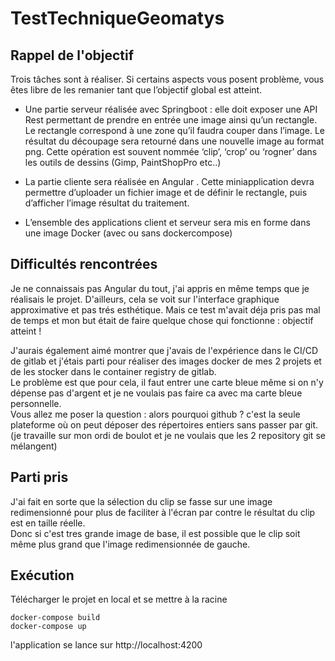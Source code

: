 # TestTechniqueGeomatys

## Rappel de l'objectif
Trois tâches sont à réaliser. Si certains aspects vous posent problème, vous êtes libre
de les remanier tant que l’objectif global est atteint.    

- Une partie serveur réalisée avec Spring­boot : elle doit exposer une API Rest
permettant de prendre en entrée une image ainsi qu’un rectangle. Le rectangle
correspond à une zone qu’il faudra couper dans l’image. Le résultat du
découpage sera retourné dans une nouvelle image au format png. Cette
opération est souvent nommée ‘clip’, ‘crop’ ou ‘rogner’ dans les outils de dessins
(Gimp, PaintShopPro etc..)    

- La partie cliente sera réalisée en Angular . Cette mini­application devra
permettre d’uploader un fichier image et de définir le rectangle, puis d’afficher
l’image résultat du traitement.  
- L’ensemble des applications client et serveur sera mis en forme dans une image
Docker (avec ou sans docker­compose)  

## Difficultés rencontrées
Je ne connaissais pas Angular du tout, j'ai appris en même temps que je réalisais le projet.
D'ailleurs, cela se voit sur l'interface graphique approximative et pas trés esthétique.
Mais ce test m'avait déja pris pas mal de temps et mon but était de faire quelque chose qui fonctionne : objectif atteint !

J'aurais également aimé montrer que j'avais de l'expérience dans le CI/CD de gitlab et j'étais parti pour réaliser des images docker de mes 2 projets et de les stocker dans le container registry de gitlab.  
Le problème est que pour cela, il faut entrer une carte bleue même si on n'y dépense pas d'argent et je ne voulais pas faire ca avec ma carte bleue personnelle.  
Vous allez me poser la question : alors pourquoi github ? c'est la seule plateforme où on peut déposer des répertoires entiers sans passer par git.
(je travaille sur mon ordi de boulot et je ne voulais que les 2 repository git se mélangent)

## Parti pris
J'ai fait en sorte que la sélection du clip se fasse sur une image redimensionné pour plus de faciliter à l'écran par contre le résultat du clip est en taille réelle.  
Donc si c'est tres grande image de base, il est possible que le clip soit même plus grand que l'image redimensionnée de gauche.

## Exécution
Télécharger le projet en local et se mettre à la racine  
```
docker-compose build
docker-compose up
```
l'application se lance sur http://localhost:4200  
